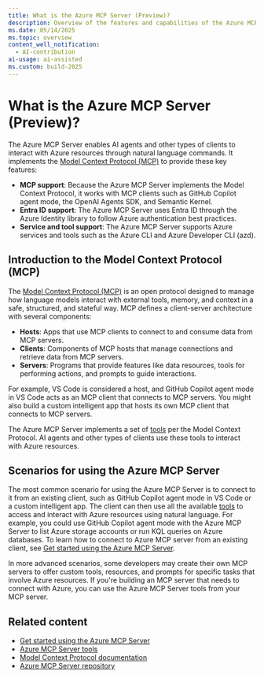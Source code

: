 ```yaml
---
title: What is the Azure MCP Server (Preview)?
description: Overview of the features and capabilities of the Azure MCP Server that helps developers be more productive when building and deploying apps to Azure
ms.date: 05/14/2025
ms.topic: overview 
content_well_notification: 
  - AI-contribution
ai-usage: ai-assisted
ms.custom: build-2025
---
```


# What is the Azure MCP Server (Preview)?

The Azure MCP Server enables AI agents and other types of clients to interact with Azure resources through natural language commands. It implements the [Model Context Protocol (MCP)](https://modelcontextprotocol.io/) to provide these key features:

- **MCP support**: Because the Azure MCP Server implements the Model Context Protocol, it works with MCP clients such as GitHub Copilot agent mode, the OpenAI Agents SDK, and Semantic Kernel.
- **Entra ID support**: The Azure MCP Server uses Entra ID through the Azure Identity library to follow Azure authentication best practices.
- **Service and tool support**: The Azure MCP Server supports Azure services and tools such as the Azure CLI and Azure Developer CLI (azd).

## Introduction to the Model Context Protocol (MCP)

The [Model Context Protocol (MCP)](https://modelcontextprotocol.io/) is an open protocol designed to manage how language models interact with external tools, memory, and context in a safe, structured, and stateful way. MCP defines a client-server architecture with several components:

- **Hosts**: Apps that use MCP clients to connect to and consume data from MCP servers.
- **Clients**: Components of MCP hosts that manage connections and retrieve data from MCP servers.
- **Servers**: Programs that provide features like data resources, tools for performing actions, and prompts to guide interactions.

For example, VS Code is considered a host, and GitHub Copilot agent mode in VS Code acts as an MCP client that connects to MCP servers. You might also build a custom intelligent app that hosts its own MCP client that connects to MCP servers.

The Azure MCP Server implements a set of [tools](./tools/index.md) per the Model Context Protocol. AI agents and other types of clients use these tools to interact with Azure resources.

## Scenarios for using the Azure MCP Server

The most common scenario for using the Azure MCP Server is to connect to it from an existing client, such as GitHub Copilot agent mode in VS Code or a custom intelligent app. The client can then use all the available [tools](./tools/index.md) to access and interact with Azure resources using natural language. For example, you could use GitHub Copilot agent mode with the Azure MCP Server to list Azure storage accounts or run KQL queries on Azure databases. To learn how to connect to Azure MCP server from an existing client, see [Get started using the Azure MCP Server](get-started.md).

In more advanced scenarios, some developers may create their own MCP servers to offer custom tools, resources, and prompts for specific tasks that involve Azure resources. If you're building an MCP server that needs to connect with Azure, you can use the Azure MCP Server tools from your MCP server.

## Related content

- [Get started using the Azure MCP Server](get-started.md)
- [Azure MCP Server tools](./tools/index.md)
- [Model Context Protocol documentation](https://modelcontextprotocol.io/introduction)
- [Azure MCP Server repository](https://github.com/microsoft/mcp/tree/main/servers/Azure.Mcp.Server)
